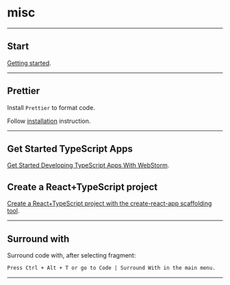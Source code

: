 # misc

---

## Start

[Getting started](https://www.jetbrains.com/help/webstorm/getting-started-with-webstorm.html).

---

## Prettier

Install `Prettier` to format code.

Follow [installation](https://www.jetbrains.com/help/webstorm/prettier.html) instruction.

---

## Get Started TypeScript Apps

[Get Started Developing TypeScript Apps With WebStorm](https://blog.jetbrains.com/webstorm/2019/01/get-started-developing-typescript-apps-with-webstorm/).

## Create a React+TypeScript project

[Create a React+TypeScript project with the create-react-app scaffolding tool](https://www.jetbrains.com/webstorm/guide/tutorials/react_typescript_tdd/project_setup/).

---

## Surround with

Surround code with, after selecting fragment:

```txt
Press Ctrl + Alt + T or go to Code | Surround With in the main menu.
```

---

